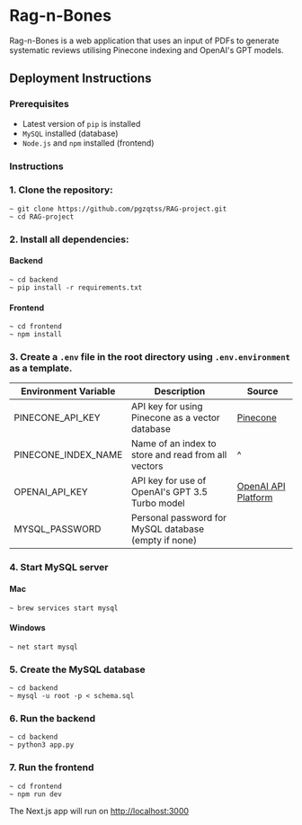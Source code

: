 # Rag-n-Bones
Rag-n-Bones is a web application that uses an input of PDFs to generate systematic reviews utilising Pinecone indexing and OpenAI's GPT models.

## Deployment Instructions

### Prerequisites
- Latest version of `pip` is installed
- `MySQL` installed (database)
- `Node.js` and `npm` installed (frontend)

### Instructions
### 1. Clone the repository:
```
~ git clone https://github.com/pgzqtss/RAG-project.git
~ cd RAG-project
```

### 2. Install all dependencies:

#### Backend
```
~ cd backend
~ pip install -r requirements.txt
```

#### Frontend
```
~ cd frontend
~ npm install
```

### 3. Create a `.env` file in the root directory using `.env.environment` as a template.

| Environment Variable | Description | Source
| ----------- | ----------- | ---------- |
| PINECONE_API_KEY | API key for using Pinecone as a vector database | <a href='https://www.pinecone.io'> Pinecone <a/> |
| PINECONE_INDEX_NAME | Name of an index to store and read from all vectors | ^| 
| OPENAI_API_KEY | API key for use of OpenAI's GPT 3.5 Turbo model | <a href='https://platform.openai.com/docs/overview'> OpenAI API Platform <a/>
| MYSQL_PASSWORD | Personal password for MySQL database (empty if none) | |
    

### 4. Start MySQL server

#### Mac
```
~ brew services start mysql
```

#### Windows
```
~ net start mysql
```

### 5. Create the MySQL database
```
~ cd backend
~ mysql -u root -p < schema.sql
```

### 6. Run the backend
```
~ cd backend
~ python3 app.py
```

### 7. Run the frontend
```
~ cd frontend
~ npm run dev
```

The Next.js app will run on <a href='http:/localhost:3000'>http://localhost:3000</a>